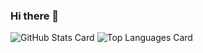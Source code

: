 ### Hi there 👋
![GitHub Stats Card](https://github-readme-stats.vercel.app/api?username=keichankotaro)
![Top Languages Card](https://github-readme-stats.vercel.app/api/top-langs/?username=keichankotaro&layout=compact)
<!--
**keichankotaro/keichankotaro** is a ✨ _special_ ✨ repository because its `README.md` (this file) appears on your GitHub profile.

Here are some ideas to get you started:

- 🔭 I’m currently working on ...
- 🌱 I’m currently learning ...
- 👯 I’m looking to collaborate on ...
- 🤔 I’m looking for help with ...
- 💬 Ask me about ...
- 📫 How to reach me: ...
- 😄 Pronouns: ...
- ⚡ Fun fact: ...
-->
